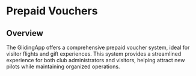 # Prepaid Vouchers

## Overview

The GlidingApp offers a comprehensive prepaid voucher system, ideal for visitor flights and gift experiences. This system provides a streamlined experience for both club administrators and visitors, helping attract new pilots while maintaining organized operations.
